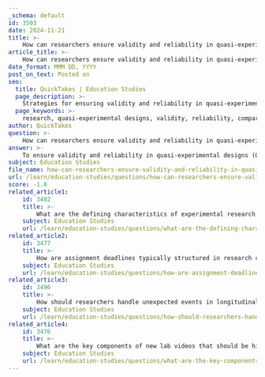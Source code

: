 ```yaml
---
_schema: default
id: 3503
date: 2024-11-21
title: >-
    How can researchers ensure validity and reliability in quasi-experimental designs?
article_title: >-
    How can researchers ensure validity and reliability in quasi-experimental designs?
date_format: MMM DD, YYYY
post_on_text: Posted on
seo:
  title: QuickTakes | Education Studies
  page_description: >-
    Strategies for ensuring validity and reliability in quasi-experimental designs, including careful selection of comparison groups, the use of pre-tests and post-tests, control variables, and advanced statistical techniques.
  page_keywords: >-
    research, quasi-experimental designs, validity, reliability, comparison groups, pre-testing, post-testing, control variables, longitudinal studies, triangulation, statistical techniques, internal validity, external validity, pilot testing, propensity score matching
author: QuickTakes
question: >-
    How can researchers ensure validity and reliability in quasi-experimental designs?
answer: >-
    To ensure validity and reliability in quasi-experimental designs (QEDs), researchers can adopt several strategies that address the inherent limitations of these designs, particularly the lack of random assignment. Here are some key considerations:\n\n1. **Careful Selection of Comparison Groups**: Since QEDs do not use random assignment, it is crucial to select comparison groups that are as similar as possible to the treatment group. This can involve matching participants on key characteristics (e.g., age, gender, socioeconomic status) or using statistical techniques such as propensity score matching to control for confounding variables.\n\n2. **Pre-Testing and Post-Testing**: Implementing pre-tests before the intervention and post-tests afterward can help assess changes attributable to the intervention. This design allows researchers to measure the baseline characteristics of participants and evaluate the impact of the intervention more accurately.\n\n3. **Use of Control Variables**: Researchers should include control variables in their analysis to account for potential confounding factors that could influence the results. This helps to isolate the effect of the independent variable on the dependent variable.\n\n4. **Longitudinal Data Collection**: Conducting longitudinal studies can enhance the validity of findings by tracking changes over time. This approach allows researchers to observe trends and causal relationships more effectively.\n\n5. **Triangulation**: Utilizing multiple methods or data sources to assess the same phenomenon can strengthen the validity of the findings. For example, combining qualitative and quantitative data can provide a more comprehensive understanding of the research question.\n\n6. **Statistical Techniques**: Employing advanced statistical methods, such as regression analysis or structural equation modeling, can help control for confounding variables and improve the robustness of the findings.\n\n7. **Internal and External Validity Considerations**: Researchers should explicitly address both internal validity (the extent to which the study accurately reflects the causal relationship) and external validity (the generalizability of the results to other settings or populations). This involves discussing the limitations of the study and the contexts in which the findings may apply.\n\n8. **Pilot Testing**: Conducting pilot studies can help identify potential issues in the research design and data collection process, allowing researchers to make necessary adjustments before the full-scale study.\n\nBy implementing these strategies, researchers can enhance the validity and reliability of their quasi-experimental designs, ultimately leading to more credible and generalizable findings.
subject: Education Studies
file_name: how-can-researchers-ensure-validity-and-reliability-in-quasiexperimental-designs.md
url: /learn/education-studies/questions/how-can-researchers-ensure-validity-and-reliability-in-quasiexperimental-designs
score: -1.0
related_article1:
    id: 3482
    title: >-
        What are the defining characteristics of experimental research designs?
    subject: Education Studies
    url: /learn/education-studies/questions/what-are-the-defining-characteristics-of-experimental-research-designs
related_article2:
    id: 3477
    title: >-
        How are assignment deadlines typically structured in research courses?
    subject: Education Studies
    url: /learn/education-studies/questions/how-are-assignment-deadlines-typically-structured-in-research-courses
related_article3:
    id: 3496
    title: >-
        How should researchers handle unexpected events in longitudinal studies?
    subject: Education Studies
    url: /learn/education-studies/questions/how-should-researchers-handle-unexpected-events-in-longitudinal-studies
related_article4:
    id: 3476
    title: >-
        What are the key components of new lab videos that should be highlighted?
    subject: Education Studies
    url: /learn/education-studies/questions/what-are-the-key-components-of-new-lab-videos-that-should-be-highlighted
---
```


&nbsp;